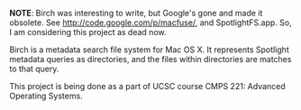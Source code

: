 **NOTE**: Birch was interesting to write, but Google's gone and made it obsolete. See http://code.google.com/p/macfuse/, and SpotlightFS.app. So, I am considering this project as dead now.

Birch is a metadata search file system for Mac OS X. It represents Spotlight metadata queries as directories, and the files within directories are matches to that query.

This project is being done as a part of UCSC course CMPS 221: Advanced Operating Systems.




